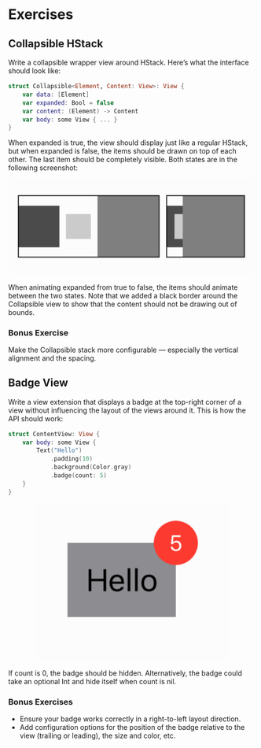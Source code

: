 # Exercises 

## Collapsible HStack

Write a collapsible wrapper view around HStack. Here’s what the interface should look like:

```swift
struct Collapsible<Element, Content: View>: View {
    var data: [Element]
    var expanded: Bool = false
    var content: (Element) -> Content
    var body: some View { ... }
}
```
When expanded is true, the view should display just like a regular HStack, but when expanded is false, the items should be drawn on top of each other. The last item should be completely visible. Both states are in the following screenshot:

<div align="center">
<img src="exercise.png" width="500px">
</div>

When animating expanded from true to false, the items should animate between the two states. Note that we added a black border around the Collapsible view to show that the content should not be drawing out of bounds.

### Bonus Exercise

Make the Collapsible stack more configurable — especially the vertical alignment and the spacing.

## Badge View
Write a view extension that displays a badge at the top-right corner of a view without influencing the layout of the views around it. This is how the API should work:

```swift
struct ContentView: View {
    var body: some View {
        Text("Hello")
            .padding(10)
            .background(Color.gray)
            .badge(count: 5)
    }
}
```
<div align="center">
<img src="exercise2.png" width="400px">
</div>

If count is 0, the badge should be hidden. Alternatively, the badge could take an optional Int and hide itself when count is nil.

### Bonus Exercises

- Ensure your badge works correctly in a right-to-left layout direction.
- Add configuration options for the position of the badge relative to the view (trailing or leading), the size and color, etc.